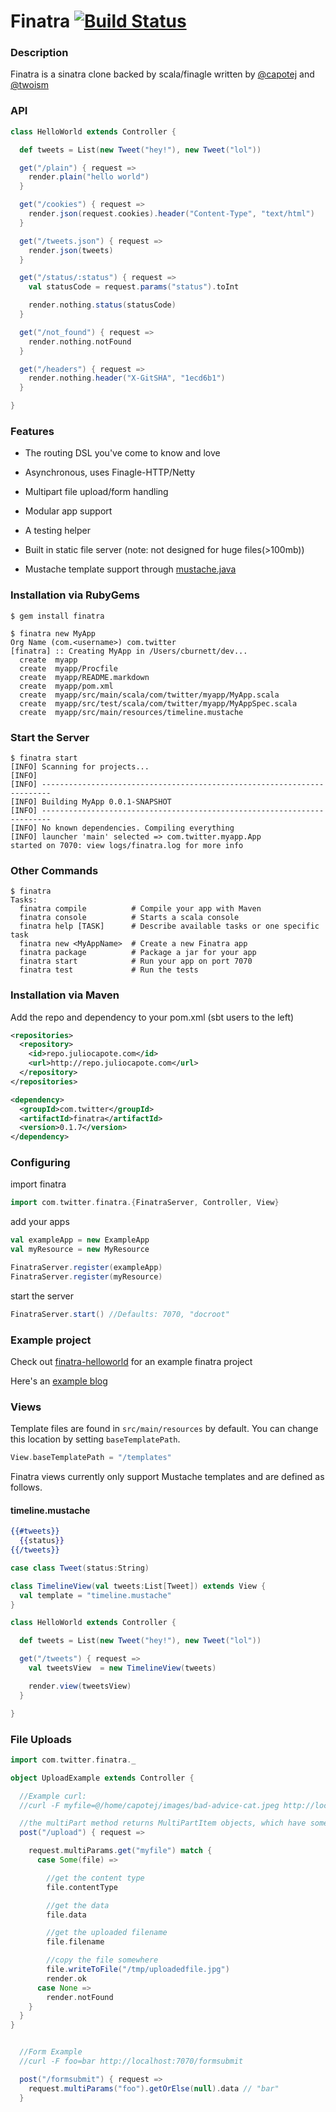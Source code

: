 # Finatra [![Build Status](https://secure.travis-ci.org/capotej/finatra.png)](http://travis-ci.org/capotej/finatra)

### Description
Finatra is a sinatra clone backed by scala/finagle written by [@capotej](http://twitter.com/capotej) and [@twoism](http://twitter.com/twoism)

### API

```scala
class HelloWorld extends Controller {

  def tweets = List(new Tweet("hey!"), new Tweet("lol"))

  get("/plain") { request =>
    render.plain("hello world")
  }

  get("/cookies") { request =>
    render.json(request.cookies).header("Content-Type", "text/html")
  }

  get("/tweets.json") { request =>
    render.json(tweets)
  }

  get("/status/:status") { request =>
    val statusCode = request.params("status").toInt

    render.nothing.status(statusCode)
  }

  get("/not_found") { request =>
    render.nothing.notFound
  }

  get("/headers") { request =>
    render.nothing.header("X-GitSHA", "1ecd6b1")
  }

}
```

### Features
* The routing DSL you've come to know and love

* Asynchronous, uses Finagle-HTTP/Netty

* Multipart file upload/form handling

* Modular app support

* A testing helper

* Built in static file server (note: not designed for huge files(>100mb))

* Mustache template support through [mustache.java](https://github.com/spullara/mustache.java)


### Installation via RubyGems

    $ gem install finatra

    $ finatra new MyApp
    Org Name (com.<username>) com.twitter
    [finatra] :: Creating MyApp in /Users/cburnett/dev...
      create  myapp
      create  myapp/Procfile
      create  myapp/README.markdown
      create  myapp/pom.xml
      create  myapp/src/main/scala/com/twitter/myapp/MyApp.scala
      create  myapp/src/test/scala/com/twitter/myapp/MyAppSpec.scala
      create  myapp/src/main/resources/timeline.mustache

### Start the Server

    $ finatra start
    [INFO] Scanning for projects...
    [INFO]
    [INFO] ------------------------------------------------------------------------
    [INFO] Building MyApp 0.0.1-SNAPSHOT
    [INFO] ------------------------------------------------------------------------
    [INFO] No known dependencies. Compiling everything
    [INFO] launcher 'main' selected => com.twitter.myapp.App
    started on 7070: view logs/finatra.log for more info

### Other Commands

    $ finatra
    Tasks:
      finatra compile          # Compile your app with Maven
      finatra console          # Starts a scala console
      finatra help [TASK]      # Describe available tasks or one specific task
      finatra new <MyAppName>  # Create a new Finatra app
      finatra package          # Package a jar for your app
      finatra start            # Run your app on port 7070
      finatra test             # Run the tests

### Installation via Maven
Add the repo and dependency to your pom.xml (sbt users to the left)

```xml
<repositories>
  <repository>
    <id>repo.juliocapote.com</id>
    <url>http://repo.juliocapote.com</url>
  </repository>
</repositories>

<dependency>
  <groupId>com.twitter</groupId>
  <artifactId>finatra</artifactId>
  <version>0.1.7</version>
</dependency>
```

### Configuring

import finatra

```scala
import com.twitter.finatra.{FinatraServer, Controller, View}
```

add your apps
```scala
val exampleApp = new ExampleApp
val myResource = new MyResource

FinatraServer.register(exampleApp)
FinatraServer.register(myResource)
```

start the server

```scala
FinatraServer.start() //Defaults: 7070, "docroot"
```


### Example project
Check out [finatra-helloworld](http://github.com/capotej/finatra-helloworld) for an example finatra project

Here's an [example blog](https://gist.github.com/2626200)

### Views

Template files are found in `src/main/resources` by default. You can change this location by setting `baseTemplatePath`.

```scala
View.baseTemplatePath = "/templates"
```

Finatra views currently only support Mustache templates and are defined as follows.

#### timeline.mustache
```mustache
{{#tweets}}
  {{status}}
{{/tweets}}
```

```scala
case class Tweet(status:String)

class TimelineView(val tweets:List[Tweet]) extends View {
  val template = "timeline.mustache"
}

class HelloWorld extends Controller {

  def tweets = List(new Tweet("hey!"), new Tweet("lol"))

  get("/tweets") { request =>
    val tweetsView  = new TimelineView(tweets)

    render.view(tweetsView)
  }

}
```

### File Uploads

```scala
import com.twitter.finatra._

object UploadExample extends Controller {

  //Example curl:
  //curl -F myfile=@/home/capotej/images/bad-advice-cat.jpeg http://localhost:7070/upload

  //the multiPart method returns MultiPartItem objects, which have some handy methods
  post("/upload") { request =>

    request.multiParams.get("myfile") match {
      case Some(file) =>

        //get the content type
        file.contentType

        //get the data
        file.data

        //get the uploaded filename
        file.filename

        //copy the file somewhere
        file.writeToFile("/tmp/uploadedfile.jpg")
        render.ok
      case None =>
        render.notFound
    }
  }
}


  //Form Example
  //curl -F foo=bar http://localhost:7070/formsubmit

  post("/formsubmit") { request =>
    request.multiParams("foo").getOrElse(null).data // "bar"
  }


```
